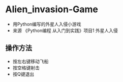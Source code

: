 # Alien_invasion-Game
- 用Python编写的外星人入侵小游戏
- 来源 《Python编程 从入门到实践》项目1 外星人入侵

## 操作方法
- 按左右键移动飞船
- 按空格键射击
- 按Q键退出